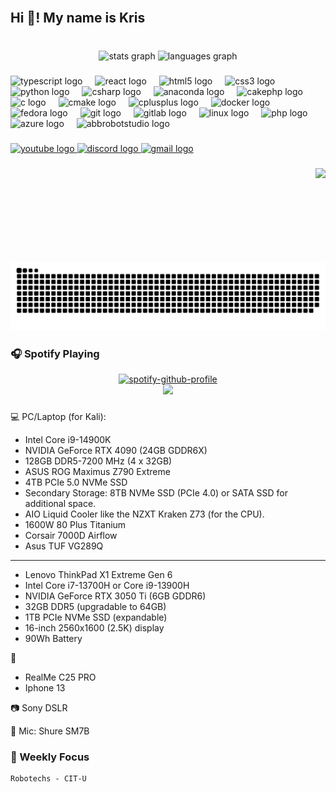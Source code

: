 <br clear="both">

<h2 align="left">Hi 👋! My name is Kris</h2>

###

<br clear="both">

<div align="center">
  <img src="https://github-readme-stats.vercel.app/api?username=CresencioShiro&hide_title=false&hide_rank=false&show_icons=true&include_all_commits=true&count_private=true&disable_animations=false&theme=dracula&locale=en&hide_border=true" height="150" alt="stats graph"  />
  <img src="https://github-readme-stats.vercel.app/api/top-langs?username=CresencioShiro&locale=en&hide_title=false&layout=compact&card_width=320&langs_count=5&theme=dracula&hide_border=true" height="150" alt="languages graph"  />
</div>

###

<div align="left">
  <img src="https://cdn.jsdelivr.net/gh/devicons/devicon/icons/typescript/typescript-original.svg" height="30" alt="typescript logo"  />
  <img width="12" />
  <img src="https://cdn.jsdelivr.net/gh/devicons/devicon/icons/react/react-original.svg" height="30" alt="react logo"  />
  <img width="12" />
  <img src="https://cdn.jsdelivr.net/gh/devicons/devicon/icons/html5/html5-original.svg" height="30" alt="html5 logo"  />
  <img width="12" />
  <img src="https://cdn.simpleicons.org/css3/1572B6" height="30" alt="css3 logo"  />
  <img width="12" />
  <img src="https://cdn.jsdelivr.net/gh/devicons/devicon/icons/python/python-original.svg" height="30" alt="python logo"  />
  <img width="12" />
  <img src="https://cdn.jsdelivr.net/gh/devicons/devicon/icons/csharp/csharp-original.svg" height="30" alt="csharp logo"  />
  <img width="12" />
  <img src="https://cdn.jsdelivr.net/gh/devicons/devicon/icons/anaconda/anaconda-original.svg" height="30" alt="anaconda logo"  />
  <img width="12" />
  <img src="https://cdn.jsdelivr.net/gh/devicons/devicon/icons/cakephp/cakephp-original.svg" height="30" alt="cakephp logo"  />
  <img width="12" />
  <img src="https://cdn.jsdelivr.net/gh/devicons/devicon/icons/c/c-original.svg" height="30" alt="c logo"  />
  <img width="12" />
  <img src="https://cdn.jsdelivr.net/gh/devicons/devicon/icons/cmake/cmake-original.svg" height="30" alt="cmake logo"  />
  <img width="12" />
  <img src="https://cdn.jsdelivr.net/gh/devicons/devicon/icons/cplusplus/cplusplus-original.svg" height="30" alt="cplusplus logo"  />
  <img width="12" />
  <img src="https://cdn.simpleicons.org/docker/2496ED" height="30" alt="docker logo"  />
  <img width="12" />
  <img src="https://cdn.jsdelivr.net/gh/devicons/devicon/icons/fedora/fedora-original.svg" height="30" alt="fedora logo"  />
  <img width="12" />
  <img src="https://cdn.jsdelivr.net/gh/devicons/devicon/icons/git/git-original.svg" height="30" alt="git logo"  />
  <img width="12" />
  <img src="https://cdn.jsdelivr.net/gh/devicons/devicon/icons/gitlab/gitlab-original.svg" height="30" alt="gitlab logo"  />
  <img width="12" />
  <img src="https://cdn.jsdelivr.net/gh/devicons/devicon/icons/linux/linux-original.svg" height="30" alt="linux logo"  />
  <img width="12" />
  <img src="https://cdn.jsdelivr.net/gh/devicons/devicon/icons/php/php-original.svg" height="30" alt="php logo"  />
  <img width="12" />
  <img src="https://cdn.jsdelivr.net/gh/devicons/devicon/icons/azure/azure-original.svg" height="30" alt="azure logo"  />
  <img width="12" />
  <img src="https://cdn.simpleicons.org/abbrobotstudio/FF9E0F" height="30" alt="abbrobotstudio logo"  />
</div>

###

<div align="left">
  <a href="https://www.youtube.com/@goushiro_music" target="_blank">
    <img src="https://img.shields.io/static/v1?message=Youtube&logo=youtube&label=&color=FF0000&logoColor=white&labelColor=&style=for-the-badge" height="35" alt="youtube logo"  />
  </a>
  <a href="http://discordapp.com/users/804986367028625438" target="_blank">
    <img src="https://img.shields.io/static/v1?message=Discord&logo=discord&label=&color=7289DA&logoColor=white&labelColor=&style=for-the-badge" height="35" alt="discord logo"  />
  </a>
  <a href="krisshiro122@gmail.com" target="_blank">
    <img src="https://img.shields.io/static/v1?message=Gmail&logo=gmail&label=&color=D14836&logoColor=white&labelColor=&style=for-the-badge" height="35" alt="gmail logo"  />
  </a>
</div>

###

<img align="right" height="150" src="https://i.pinimg.com/originals/4d/ff/fe/4dfffeace9c8d335414846274f984e3b.gif"  />

###

<br clear="both">

<img src="https://raw.githubusercontent.com/platane/snk/output/github-contribution-grid-snake-dark.svg" alt="Snake animation" />

###

### 🎧 Spotify Playing

<div align="center">
  <a href="https://github.com/kittinan/spotify-github-profile">
    <img src="https://spotify-github-profile.kittinanx.com/api/view?uid=31bgtjlrfscflevvoespborj5gta&cover_image=true&theme=default&show_offline=false&background_color=121212&interchange=false" alt="spotify-github-profile"/>
  </a>
</div>

<div align="center">
  <img src="https://profile-counter.glitch.me/CresencioShiro/count.svg?"  />
</div>

###

:computer: PC/Laptop (for Kali):
- Intel Core i9-14900K
- NVIDIA GeForce RTX 4090 (24GB GDDR6X)
- 128GB DDR5-7200 MHz (4 x 32GB)
 - ASUS ROG Maximus Z790 Extreme
 - 4TB PCIe 5.0 NVMe SSD
 - Secondary Storage: 8TB NVMe SSD (PCIe 4.0) or SATA SSD for additional space.
 - AIO Liquid Cooler like the NZXT Kraken Z73 (for the CPU).
 - 1600W 80 Plus Titanium 
 - Corsair 7000D Airflow
 - Asus TUF VG289Q

____________________________________________
- Lenovo ThinkPad X1 Extreme Gen 6
- Intel Core i7-13700H or Core i9-13900H
- NVIDIA GeForce RTX 3050 Ti (6GB GDDR6)
- 32GB DDR5 (upgradable to 64GB)
- 1TB PCIe NVMe SSD (expandable)
- 16-inch 2560x1600 (2.5K) display
- 90Wh Battery


:iphone: 
- RealMe C25 PRO
- Iphone 13

:camera: 
Sony 
DSLR

:microphone: Mic: Shure SM7B


### :dart: Weekly Focus

<!--START_SECTION:waka-->
```txt
Robotechs - CIT-U

